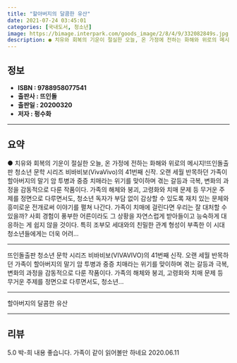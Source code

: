 ```yaml
---
title: "할아버지의 달콤한 유산"
date: 2021-07-24 03:45:01
categories: [국내도서, 청소년]
image: https://bimage.interpark.com/goods_image/2/8/4/9/332082849s.jpg
description: ● 치유와 회복의 기운이 절실한 오늘, 온 가정에 전하는 화해와 위로의 메시지!뜨인돌출판 청소년 문학 시리즈 비바비보(VivaVivo)의 41번째 신작. 오랜 세월 반목하던 가족이 할아버지의 말기 암 투병과 중증 치매라는 위기를 맞이하며 겪는 갈등과 극복, 변화의 과정을 감동적으로 다
---
```


## **정보**

- **ISBN : 9788958077541**
- **출판사 : 뜨인돌**
- **출판일 : 20200320**
- **저자 : 펑수화**

------



## **요약**

●  치유와 회복의 기운이 절실한 오늘, 온 가정에 전하는 화해와 위로의 메시지!뜨인돌출판 청소년 문학 시리즈 비바비보(VivaVivo)의 41번째 신작. 오랜 세월 반목하던 가족이 할아버지의 말기 암 투병과 중증 치매라는 위기를 맞이하며 겪는 갈등과 극복, 변화의 과정을 감동적으로 다룬 작품이다. 가족의 해체와 붕괴, 고령화와 치매 문제 등 무거운 주제를 정면으로 다루면서도, 청소년 독자가 부담 없이 감상할 수 있도록 재치 있는 문체와 흥미로운 전개로써 이야기를 펼쳐 나간다. 가족이 치매에 걸린다면 우리는 잘 대처할 수 있을까? 사회 경험이 풍부한 어른이라도 그 상황을 자연스럽게 받아들이고 능숙하게 대응하는 게 쉽지 않을 것이다. 특히 조부모 세대와의 친밀한 관계 형성이 부족한 이 시대 청소년들에게는 더욱 어려...

------

뜨인돌출판 청소년 문학 시리즈 비바비보(VIVAVIVO)의 41번째 신작. 오랜 세월 반목하던 가족이 할아버지의 말기 암 투병과 중증 치매라는 위기를 맞이하며 겪는 갈등과 극복, 변화의 과정을 감동적으로 다룬 작품이다. 가족의 해체와 붕괴, 고령화와 치매 문제 등 무거운 주제를 정면으로 다루면서도, 청소년... 

------


할아버지의 달콤한 유산 

------


## **리뷰** 

5.0 박-희 내용 좋습니다. 가족이 같이 읽어볼만 하네요 2020.06.11 <br/>